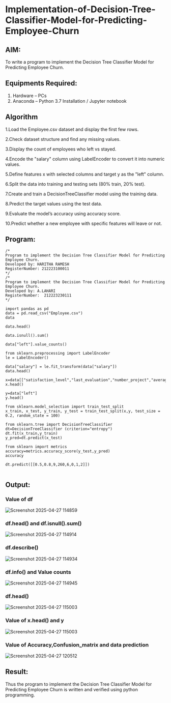 # Implementation-of-Decision-Tree-Classifier-Model-for-Predicting-Employee-Churn

## AIM:
To write a program to implement the Decision Tree Classifier Model for Predicting Employee Churn.

## Equipments Required:
1. Hardware – PCs
2. Anaconda – Python 3.7 Installation / Jupyter notebook

## Algorithm
1.Load the Employee.csv dataset and display the first few rows.

2.Check dataset structure and find any missing values.

3.Display the count of employees who left vs stayed.

4.Encode the "salary" column using LabelEncoder to convert it into numeric values.

5.Define features x with selected columns and target y as the "left" column.

6.Split the data into training and testing sets (80% train, 20% test).

7.Create and train a DecisionTreeClassifier model using the training data.

8.Predict the target values using the test data.

9.Evaluate the model’s accuracy using accuracy score.

10.Predict whether a new employee with specific features will leave or not. 

## Program:
```
/*
Program to implement the Decision Tree Classifier Model for Predicting Employee Churn.
Developed by: HARITHA RAMESH
RegisterNumber: 212223100011 
*/
/*
Program to implement the Decision Tree Classifier Model for Predicting Employee Churn.
Developed by: A.LAHARI
RegisterNumber:  212223230111
*/

import pandas as pd
data = pd.read_csv("Employee.csv")
data

data.head()

data.isnull().sum()

data["left"].value_counts()

from sklearn.preprocessing import LabelEncoder
le = LabelEncoder()

data["salary"] = le.fit_transform(data["salary"])
data.head()

x=data[["satisfaction_level","last_evaluation","number_project","average_montly_hours","time_spend_company","Work_accident","promotion_last_5years","salary"]]
x.head()

y=data["left"]
y.head()

from sklearn.model_selection import train_test_split
x_train, x_test, y_train, y_test = train_test_split(x,y, test_size = 0.2, random_state = 100)

from sklearn.tree import DecisionTreeClassifier
dt=DecisionTreeClassifier (criterion="entropy")
dt.fit(x_train,y_train)
y_pred=dt.predict(x_test)

from sklearn import metrics
accuracy=metrics.accuracy_score(y_test,y_pred)
accuracy

dt.predict([[0.5,0.8,9,260,6,0,1,2]])


```

## Output:
### Value of df
![Screenshot 2025-04-27 114859](https://github.com/user-attachments/assets/759ee2e4-a7b6-485a-8456-1088e8d504d7)
### df.head() and df.isnull().sum()
![Screenshot 2025-04-27 114914](https://github.com/user-attachments/assets/56a8dfa4-cd4f-435b-bb28-594f870c2e63)
### df.describe()
![Screenshot 2025-04-27 114934](https://github.com/user-attachments/assets/0685d091-a2cc-4335-973f-c83547b3456f)
### df.info() and Value counts
![Screenshot 2025-04-27 114945](https://github.com/user-attachments/assets/ad1d5258-322b-4f05-9eef-d0ec50e86005)
### df.head()
![Screenshot 2025-04-27 115003](https://github.com/user-attachments/assets/c4d39916-5bff-4a3c-a92a-d6193b363730)
### Value of x.head() and y
![Screenshot 2025-04-27 115003](https://github.com/user-attachments/assets/66bc82ad-9915-4e83-8950-0f6560a0db23)
### Value of Accuracy,Confusion_matrix and data prediction
![Screenshot 2025-04-27 120512](https://github.com/user-attachments/assets/9701d0bf-3034-438b-ab2a-c6cf2333e036)



## Result:
Thus the program to implement the  Decision Tree Classifier Model for Predicting Employee Churn is written and verified using python programming.
